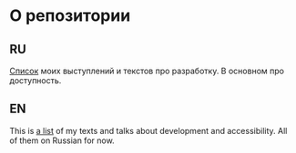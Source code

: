 # О репозитории

## RU

[Список](https://github.com/TatianaFokina/my-articles-and-talks/blob/main/links-ru.md) моих выступлений и текстов про разработку. В основном про доступность.

## EN

This is [a list](https://github.com/TatianaFokina/my-articles-and-talks/blob/main/links-en.md) of my texts and talks about development and accessibility. All of them on Russian for now.

